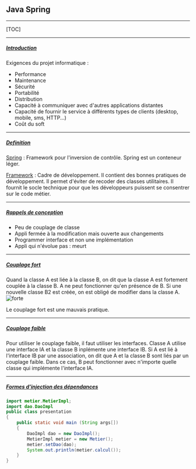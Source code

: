 ## Java Spring

------

[TOC]

------

##### <u>Introduction</u>

Exigences du projet informatique :

- Performance
- Maintenance
- Sécurité
- Portabilité
- Distribution
- Capacité à communiquer avec d'autres applications distantes
- Capacité de fournir le service à différents types de clients (desktop, mobile, sms, HTTP...)
- Coût du soft

------

##### <u>Definition</u>

<u>Spring</u> :  Framework pour l'inversion de contrôle. Spring est un conteneur léger.

<u>Framework</u> : Cadre de développement. Il contient des bonnes pratiques de développement. Il permet d'éviter de recoder des classes utilitaires. Il fournit le socle technique pour que les développeurs puissent se consentrer sur le code métier.

------

##### <u>Rappels de conception</u>

- Peu de couplage de classe
- Appli fermée à la modification mais ouverte aux changements
- Programmer interface et non une implémentation
- Appli qui n'évolue pas : meurt

------

##### <u>Couplage fort</u>

Quand la classe A est liée à la classe B, on dit que la classe A est fortement couplée à la classe B. A ne peut fonctionner qu'en présence de B. Si une nouvelle classe B2 est créée, on est obligé de modifier dans la classe A.![forte](/Users/Berenger/Documents/GitKraken/GKCheatSheet/images/forte.png)

Le couplage fort est une mauvais pratique. 

------

##### <u>Couplage faible</u>

Pour utiliser le couplage faible, il faut utiliser les interfaces. Classe A utilise une interface IA et la classe B inplémente une interface IB. Si A est lié à l'interface IB par une association, on dit que A et la classe B sont liés par un couplage faible. Dans ce cas, B peut fonctionner avec n'importe quelle classe qui implémente l'interface IA.

------

##### <u>Formes d'injection des dépendances</u>

```Java
import metier.MetierImpl;
import dao.DaoImpl
public class presentation
{
    public static void main (String args[])
    {
        DaoImpl dao = new DaoImpl();
        MetierImpl metier = new Metier();
        metier.setDao(dao);
        System.out.println(metier.calcul());
    }
}
```

